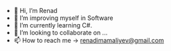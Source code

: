 - 👋 Hi, I’m Renad
- 👀 I’m improving myself in Software
- 🌱 I’m currently learning  C#.
- 💞️ I’m looking to collaborate on ...
- 📫 How to reach me -> renadimamaliyev@gmail.com

<!---
Renad0101/Renad0101 is a ✨ special ✨ repository because its `README.md` (this file) appears on your GitHub profile.
You can click the Preview link to take a look at your changes.
--->
